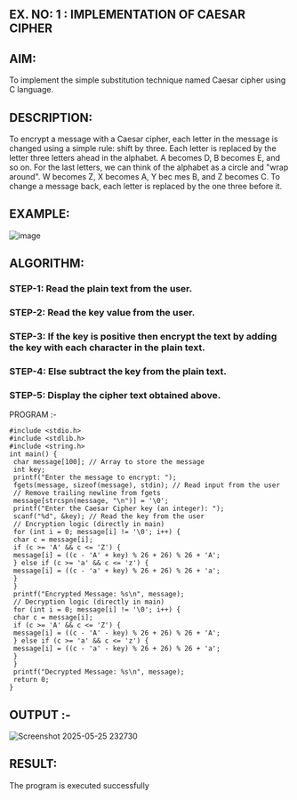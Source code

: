 ## EX. NO: 1 : IMPLEMENTATION OF CAESAR CIPHER
 

## AIM:

To implement the simple substitution technique named Caesar cipher using C language.

## DESCRIPTION:

To encrypt a message with a Caesar cipher, each letter in the message is changed using a simple rule: shift by three. Each letter is replaced by the letter three letters ahead in the alphabet. A becomes D, B becomes E, and so on. For the last letters, we can think of the
alphabet as a circle and "wrap around". W becomes Z, X becomes A, Y bec mes B, and Z
becomes C. To change a message back, each letter is replaced by the one three before it.

## EXAMPLE:



![image](https://github.com/Hemamanigandan/CNS/assets/149653568/eb9c6c43-8c80-4cdd-b9d4-91705a311c79)


## ALGORITHM:

### STEP-1: Read the plain text from the user.
### STEP-2: Read the key value from the user.
### STEP-3: If the key is positive then encrypt the text by adding the key with each character in the plain text.
### STEP-4: Else subtract the key from the plain text.
### STEP-5: Display the cipher text obtained above.


PROGRAM :-
```
#include <stdio.h>
#include <stdlib.h>
#include <string.h>
int main() {
 char message[100]; // Array to store the message
 int key;
 printf("Enter the message to encrypt: ");
 fgets(message, sizeof(message), stdin); // Read input from the user
 // Remove trailing newline from fgets
 message[strcspn(message, "\n")] = '\0';
 printf("Enter the Caesar Cipher key (an integer): ");
 scanf("%d", &key); // Read the key from the user
 // Encryption logic (directly in main)
 for (int i = 0; message[i] != '\0'; i++) {
 char c = message[i];
 if (c >= 'A' && c <= 'Z') {
 message[i] = ((c - 'A' + key) % 26 + 26) % 26 + 'A';
 } else if (c >= 'a' && c <= 'z') {
 message[i] = ((c - 'a' + key) % 26 + 26) % 26 + 'a';
 }
 }
 printf("Encrypted Message: %s\n", message);
 // Decryption logic (directly in main)
 for (int i = 0; message[i] != '\0'; i++) {
 char c = message[i];
 if (c >= 'A' && c <= 'Z') {
 message[i] = ((c - 'A' - key) % 26 + 26) % 26 + 'A';
 } else if (c >= 'a' && c <= 'z') {
 message[i] = ((c - 'a' - key) % 26 + 26) % 26 + 'a';
 }
 }
 printf("Decrypted Message: %s\n", message);
 return 0;
}
```


## OUTPUT :-
![Screenshot 2025-05-25 232730](https://github.com/user-attachments/assets/b6b0d33c-6506-4981-884f-51ef04999e5c)


## RESULT:
The program is executed successfully
